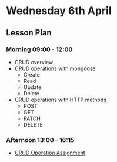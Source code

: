 # Wednesday 6th April

## Lesson Plan

### Morning 09:00 - 12:00

+ CRUD overview
+ CRUD operations with mongoose
  + Create
  + Read
  + Update
  + Delete
+ CRUD operations with HTTP methods
  + POST
  + GET
  + PATCH
  + DELETE

### Afternoon 13:00 - 16:15

+ [CRUD Operation Assignment](https://github.com/GillesDCI/db-crud-operations-assignment)
